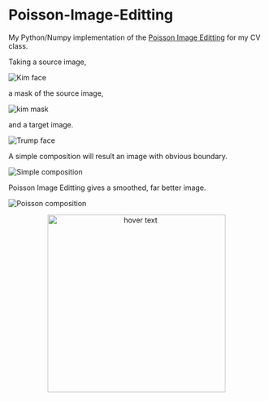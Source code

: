 # Poisson-Image-Editting
My Python/Numpy implementation of the [Poisson Image Editting](https://dl.acm.org/doi/10.1145/1201775.882269) for my CV class.

Taking a source image,

![Kim face](https://github.com/phucdoitoan/Poisson-Image-Editting/blob/master/my_data/kim.png)

a mask of the source image,

![kim mask](https://github.com/phucdoitoan/Poisson-Image-Editting/blob/master/my_data/kim_mask.png)

and a target image.

![Trump face](https://github.com/phucdoitoan/Poisson-Image-Editting/blob/master/my_data/trump.jpg)

A simple composition will result an image with obvious boundary.

![Simple composition](https://github.com/phucdoitoan/Poisson-Image-Editting/blob/master/kim_trump_wo_poisson.png)

Poisson Image Editting gives a smoothed, far better image.

![Poisson composition](https://github.com/phucdoitoan/Poisson-Image-Editting/blob/master/kim_trump_w_poisson.png)

<p align="center">
  <img src="https://github.com/phucdoitoan/Poisson-Image-Editting/blob/master/kim_trump_w_poisson.png" width="350" title="hover text">
</p>

